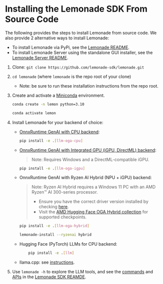 # Installing the Lemonade SDK From Source Code

The following provides the steps to install Lemonade from source code. We also provide 2 alternative ways to install Lemonade:

* To install Lemonade via PyPi, see the [Lemonade README](README.md).
* To install Lemonade Server using the standalone GUI installer, see the [Lemonade Server README](server/README.md).

1. Clone: `git clone https://github.com/lemonade-sdk/lemonade.git`
1. `cd lemonade` (where `lemonade` is the repo root of your clone)
    - Note: be sure to run these installation instructions from the repo root.
1. Create and activate a [Miniconda](https://repo.anaconda.com/miniconda/Miniconda3-latest-Windows-x86_64.exe) environment.
    ```bash
    conda create -n lemon python=3.10
    ```

    ```bash
    conda activate lemon
    ```

3. Install Lemonade for your backend of choice: 
    - [OnnxRuntime GenAI with CPU backend](ort_genai_igpu.md): 
        ```bash
        pip install -e .[llm-oga-cpu]
        ```
    - [OnnxRuntime GenAI with Integrated GPU (iGPU, DirectML) backend](ort_genai_igpu.md):
        > Note: Requires Windows and a DirectML-compatible iGPU.
        ```bash
        pip install -e .[llm-oga-igpu]
        ```
    - OnnxRuntime GenAI with Ryzen AI Hybrid (NPU + iGPU) backend:
        > Note: Ryzen AI Hybrid requires a Windows 11 PC with an AMD Ryzen™ AI 300-series processor.
        > - Ensure you have the correct driver version installed by checking [here](https://ryzenai.docs.amd.com/en/latest/inst.html#install-npu-drivers).
        > - Visit the [AMD Hugging Face OGA Hybrid collection](https://huggingface.co/collections/amd/ryzenai-14-llm-hybrid-models-67da31231bba0f733750a99c) for supported checkpoints.
        ```bash
        pip install -e .[llm-oga-hybrid]
        ```

        ```bash
        lemonade-install --ryzenai hybrid
        ```
    - Hugging Face (PyTorch) LLMs for CPU backend:
        ```bash
            pip install -e .[llm]
        ```
    - llama.cpp: see [instructions](llamacpp.md).

4. Use `lemonade -h` to explore the LLM tools, and see the [commands](README.md#cli-commands) and [APIs](README.md#api) in the [Lemonade SDK REAMDE](README.md).